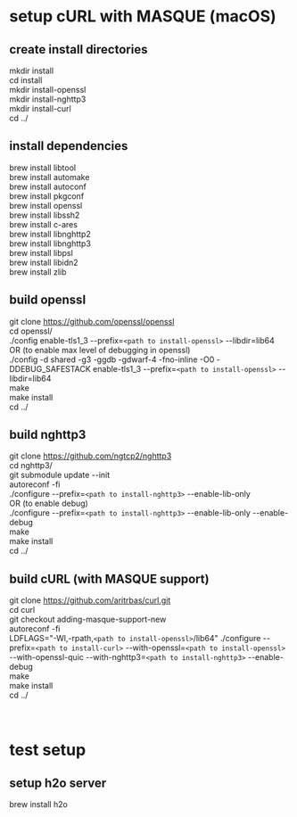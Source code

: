 # setup cURL with MASQUE (macOS)<br>
## create install directories<br>
mkdir install<br>
cd install<br>
mkdir install-openssl<br>
mkdir install-nghttp3<br>
mkdir install-curl<br>
cd ../<br>
## install dependencies<br>
brew install libtool<br>
brew install automake<br>
brew install autoconf<br>
brew install pkgconf<br>
brew install openssl<br>
brew install libssh2<br>
brew install c-ares<br>
brew install libnghttp2<br>
brew install libnghttp3<br>
brew install libpsl<br>
brew install libidn2<br>
brew install zlib<br>
## build openssl<br>
git clone https://github.com/openssl/openssl<br>
cd openssl/<br>
./config enable-tls1_3 --prefix=`<path to install-openssl>` --libdir=lib64<br>
  OR (to enable max level of debugging in openssl)<br>
./config -d shared -g3 -ggdb -gdwarf-4 -fno-inline -O0 -DDEBUG_SAFESTACK enable-tls1_3 --prefix=`<path to install-openssl>` --libdir=lib64<br>
make<br>
make install<br>
cd ../<br>
## build nghttp3<br>
git clone https://github.com/ngtcp2/nghttp3<br>
cd nghttp3/<br>
git submodule update --init<br>
autoreconf -fi<br>
./configure --prefix=`<path to install-nghttp3>` --enable-lib-only<br>
  OR (to enable debug)<br>
./configure --prefix=`<path to install-nghttp3>` --enable-lib-only --enable-debug<br>
make<br>
make install<br>
cd ../<br>
## build cURL (with MASQUE support)<br>
git clone https://github.com/aritrbas/curl.git<br>
cd curl<br>
git checkout adding-masque-support-new<br>
autoreconf -fi<br>
LDFLAGS="-Wl,-rpath,`<path to install-openssl>`/lib64" ./configure --prefix=`<path to install-curl>` --with-openssl=`<path to install-openssl>` --with-openssl-quic --with-nghttp3=`<path to install-nghttp3>` --enable-debug<br>
make<br>
make install<br>
cd ../<br>
<br>
<br>
# test setup<br>
## setup h2o server<br>
brew install h2o<br>
